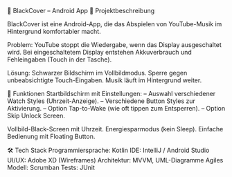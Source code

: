 📱 BlackCover – Android App
📝 Projektbeschreibung

BlackCover ist eine Android-App, die das Abspielen von YouTube-Musik im Hintergrund komfortabler macht.

Problem:
YouTube stoppt die Wiedergabe, wenn das Display ausgeschaltet wird.
Bei eingeschaltetem Display entstehen Akkuverbrauch und Fehleingaben (Touch in der Tasche).

Lösung:
Schwarzer Bildschirm im Vollbildmodus.
Sperre gegen unbeabsichtigte Touch-Eingaben.
Musik läuft im Hintergrund weiter.

🎯 Funktionen
Startbildschirm mit Einstellungen:
– Auswahl verschiedener Watch Styles (Uhrzeit-Anzeige).
– Verschiedene Button Styles zur Aktivierung.
– Option Tap-to-Wake (wie oft tippen zum Entsperren).
– Option Skip Unlock Screen.

Vollbild-Black-Screen mit Uhrzeit.
Energiesparmodus (kein Sleep).
Einfache Bedienung mit Floating Button.

🛠️ Tech Stack
Programmiersprache: Kotlin
IDE: IntelliJ / Android Studio
UI/UX: Adobe XD (Wireframes)
Architektur: MVVM, UML-Diagramme
Agiles Modell: Scrumban
Tests: JUnit
